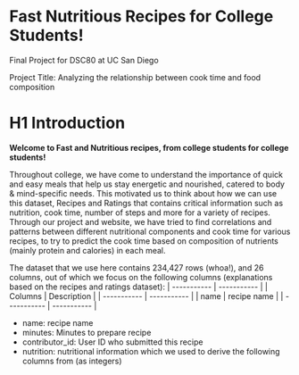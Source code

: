 # Fast Nutritious Recipes for College Students!
Final Project for DSC80 at UC San Diego

Project Title: Analyzing the relationship between cook time and food composition

# H1 Introduction

**Welcome to Fast and Nutritious recipes, from college students for college students!**

Throughout college, we have come to understand the importance of quick and easy meals that help us stay energetic and nourished, catered to body & mind-specific needs. This motivated us to think about how we can use this dataset, Recipes and Ratings that contains critical information such as nutrition, cook time, number of steps and more for a variety of recipes. Through our project and website, we have tried to find correlations and patterns between different nutritional components and cook time for various recipes, to try to predict the cook time based on composition of nutrients (mainly protein and calories) in each meal. 

The dataset that we use here contains 234,427 rows (whoa!), and 26 columns, out of which we focus on the following columns (explanations based on the recipes and ratings dataset):
| ----------- | ----------- |
| Columns | Description |
| ----------- | ----------- |
| name | recipe name |
| ----------- | ----------- |


- name: recipe name
- minutes: Minutes to prepare recipe
- contributor_id: User ID who submitted this recipe
- nutrition: nutritional information which we used to derive the following columns from (as integers)


